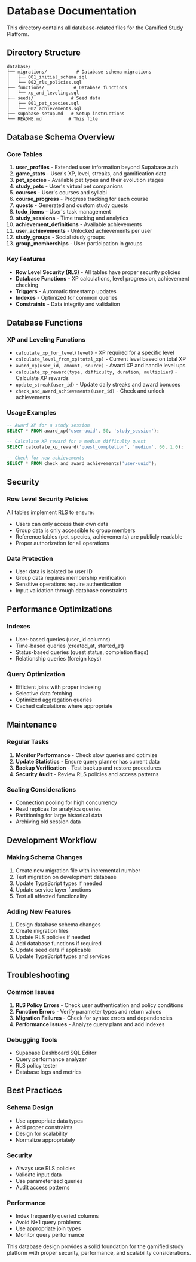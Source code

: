 # Database Documentation

This directory contains all database-related files for the Gamified Study Platform.

## Directory Structure

```
database/
├── migrations/           # Database schema migrations
│   ├── 001_initial_schema.sql
│   └── 002_rls_policies.sql
├── functions/           # Database functions
│   └── xp_and_leveling.sql
├── seeds/              # Seed data
│   ├── 001_pet_species.sql
│   └── 002_achievements.sql
├── supabase-setup.md   # Setup instructions
└── README.md          # This file
```

## Database Schema Overview

### Core Tables

1. **user_profiles** - Extended user information beyond Supabase auth
2. **game_stats** - User's XP, level, streaks, and gamification data
3. **pet_species** - Available pet types and their evolution stages
4. **study_pets** - User's virtual pet companions
5. **courses** - User's courses and syllabi
6. **course_progress** - Progress tracking for each course
7. **quests** - Generated and custom study quests
8. **todo_items** - User's task management
9. **study_sessions** - Time tracking and analytics
10. **achievement_definitions** - Available achievements
11. **user_achievements** - Unlocked achievements per user
12. **study_groups** - Social study groups
13. **group_memberships** - User participation in groups

### Key Features

- **Row Level Security (RLS)** - All tables have proper security policies
- **Database Functions** - XP calculations, level progression, achievement checking
- **Triggers** - Automatic timestamp updates
- **Indexes** - Optimized for common queries
- **Constraints** - Data integrity and validation

## Database Functions

### XP and Leveling Functions

- `calculate_xp_for_level(level)` - XP required for a specific level
- `calculate_level_from_xp(total_xp)` - Current level based on total XP
- `award_xp(user_id, amount, source)` - Award XP and handle level ups
- `calculate_xp_reward(type, difficulty, duration, multiplier)` - Calculate XP rewards
- `update_streak(user_id)` - Update daily streaks and award bonuses
- `check_and_award_achievements(user_id)` - Check and unlock achievements

### Usage Examples

```sql
-- Award XP for a study session
SELECT * FROM award_xp('user-uuid', 50, 'study_session');

-- Calculate XP reward for a medium difficulty quest
SELECT calculate_xp_reward('quest_completion', 'medium', 60, 1.0);

-- Check for new achievements
SELECT * FROM check_and_award_achievements('user-uuid');
```

## Security

### Row Level Security Policies

All tables implement RLS to ensure:
- Users can only access their own data
- Group data is only accessible to group members
- Reference tables (pet_species, achievements) are publicly readable
- Proper authorization for all operations

### Data Protection

- User data is isolated by user ID
- Group data requires membership verification
- Sensitive operations require authentication
- Input validation through database constraints

## Performance Optimizations

### Indexes

- User-based queries (user_id columns)
- Time-based queries (created_at, started_at)
- Status-based queries (quest status, completion flags)
- Relationship queries (foreign keys)

### Query Optimization

- Efficient joins with proper indexing
- Selective data fetching
- Optimized aggregation queries
- Cached calculations where appropriate

## Maintenance

### Regular Tasks

1. **Monitor Performance** - Check slow queries and optimize
2. **Update Statistics** - Ensure query planner has current data
3. **Backup Verification** - Test backup and restore procedures
4. **Security Audit** - Review RLS policies and access patterns

### Scaling Considerations

- Connection pooling for high concurrency
- Read replicas for analytics queries
- Partitioning for large historical data
- Archiving old session data

## Development Workflow

### Making Schema Changes

1. Create new migration file with incremental number
2. Test migration on development database
3. Update TypeScript types if needed
4. Update service layer functions
5. Test all affected functionality

### Adding New Features

1. Design database schema changes
2. Create migration files
3. Update RLS policies if needed
4. Add database functions if required
5. Update seed data if applicable
6. Update TypeScript types and services

## Troubleshooting

### Common Issues

1. **RLS Policy Errors** - Check user authentication and policy conditions
2. **Function Errors** - Verify parameter types and return values
3. **Migration Failures** - Check for syntax errors and dependencies
4. **Performance Issues** - Analyze query plans and add indexes

### Debugging Tools

- Supabase Dashboard SQL Editor
- Query performance analyzer
- RLS policy tester
- Database logs and metrics

## Best Practices

### Schema Design

- Use appropriate data types
- Add proper constraints
- Design for scalability
- Normalize appropriately

### Security

- Always use RLS policies
- Validate input data
- Use parameterized queries
- Audit access patterns

### Performance

- Index frequently queried columns
- Avoid N+1 query problems
- Use appropriate join types
- Monitor query performance

This database design provides a solid foundation for the gamified study platform with proper security, performance, and scalability considerations.